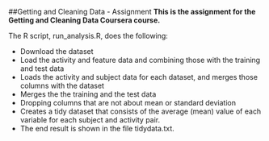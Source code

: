 ##Getting and Cleaning Data - Assignment
**This is the assignment for the Getting and Cleaning Data Coursera course.**

The R script, run_analysis.R, does the following:

* Download the dataset
* Load the activity and feature data and combining those with the training and test data 
* Loads the activity and subject data for each dataset, and merges those columns with the dataset
* Merges the the training and the test data
* Dropping columns that are not about mean or standard deviation
* Creates a tidy dataset that consists of the average (mean) value of each variable for each subject and activity pair.
* The end result is shown in the file tidydata.txt.

